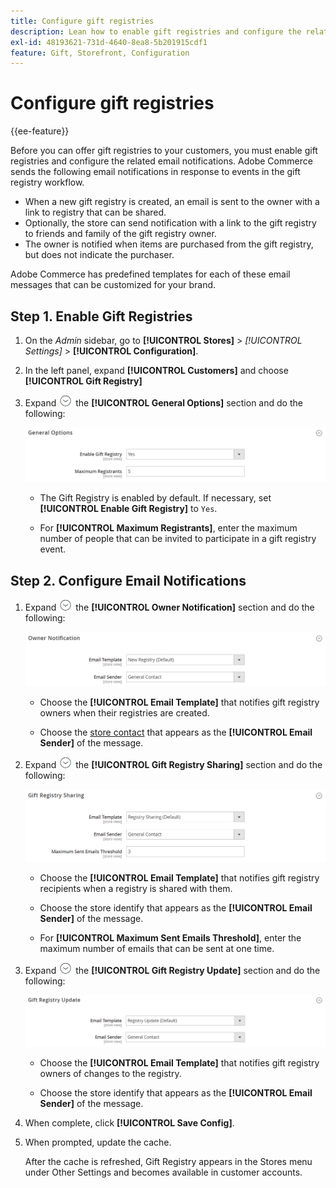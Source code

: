 ```yaml
---
title: Configure gift registries
description: Lean how to enable gift registries and configure the related email notifications.
exl-id: 48193621-731d-4640-8ea8-5b201915cdf1
feature: Gift, Storefront, Configuration
---
```

# Configure gift registries

{{ee-feature}}

Before you can offer gift registries to your customers, you must enable gift registries and configure the related email notifications. Adobe Commerce sends the following email notifications in response to events in the gift registry workflow.

- When a new gift registry is created, an email is sent to the owner with a link to registry that can be shared.
- Optionally, the store can send notification with a link to the gift registry to friends and family of the gift registry owner.
- The owner is notified when items are purchased from the gift registry, but does not indicate the purchaser.

Adobe Commerce has predefined templates for each of these email messages that can be customized for your brand.

## Step 1. Enable Gift Registries

1. On the _Admin_ sidebar, go to **[!UICONTROL Stores]** > _[!UICONTROL Settings]_ > **[!UICONTROL Configuration]**.

1. In the left panel, expand **[!UICONTROL Customers]** and choose **[!UICONTROL Gift Registry]**

1. Expand ![Expansion selector](../assets/icon-display-expand.png) the **[!UICONTROL General Options]** section and do the following:

   ![Customers configuration - gift registry general](../configuration-reference/customers/assets/gift-registry-general-options.png)<!-- zoom -->

   - The Gift Registry is enabled by default. If necessary, set **[!UICONTROL Enable Gift Registry]** to `Yes`.

   - For **[!UICONTROL Maximum Registrants]**, enter the maximum number of people that can be invited to participate in a gift registry event.

## Step 2. Configure Email Notifications

1. Expand ![Expansion selector](../assets/icon-display-expand.png) the **[!UICONTROL Owner Notification]** section and do the following:

   ![Customers configuration - gift registry owner notification](../configuration-reference/customers/assets/gift-registry-owner-notification.png)<!-- zoom -->

   - Choose the **[!UICONTROL Email Template]** that notifies gift registry owners when their registries are created.

   - Choose the [store contact](../getting-started/store-details.md#store-email-addresses) that appears as the **[!UICONTROL Email Sender]** of the message.

1. Expand ![Expansion selector](../assets/icon-display-expand.png) the **[!UICONTROL Gift Registry Sharing]** section and do the following:

   ![Customers configuration - gift registry sharing](../configuration-reference/customers/assets/gift-registry-gift-registry-sharing.png)<!-- zoom -->

   - Choose the **[!UICONTROL Email Template]** that notifies gift registry recipients when a registry is shared with them.

   - Choose the store identify that appears as the **[!UICONTROL Email Sender]** of the message.

   - For **[!UICONTROL Maximum Sent Emails Threshold]**, enter the maximum number of emails that can be sent at one time.

1. Expand ![Expansion selector](../assets/icon-display-expand.png) the **[!UICONTROL Gift Registry Update]** section and do the following:

   ![Customers configuration - gift registry update](../configuration-reference/customers/assets/gift-registry-gift-registry-update.png)<!-- zoom -->

   - Choose the **[!UICONTROL Email Template]** that notifies gift registry owners of changes to the registry.

   - Choose the store identify that appears as the **[!UICONTROL Email Sender]** of the message.

1. When complete, click **[!UICONTROL Save Config]**.

1. When prompted, update the cache.

   After the cache is refreshed, Gift Registry appears in the Stores menu under Other Settings and becomes available in customer accounts.
